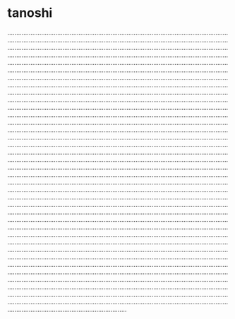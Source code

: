 # tanoshi

...............................................................................................................................................................................................................................................................................................................................................................................................................................................................................................................................................................................................................................................................................................................................................................................................................................................................................................................................................................................................................................................................................................................................................................................................................................................................................................................................................................................................................................................................................................................................................................................................................................................................................................................................................................................................................................................................................................................................................................................................................................................................................................................................................................................................................................................................................................................................................................................................................................................................................................................................................................................................................................................................................................................................................................................................................................................................................................................................................................................................................................................................................................................................................................................................................................................................................................................................................................................................................................................................................................................................................................................................................................................................................................................................................................................................................................................................................................................................................................................................................................................................................................................................................................................................................................................................................................................................................................................................................................................................................................................................................................................................................................................................................................................................................................................................................................................